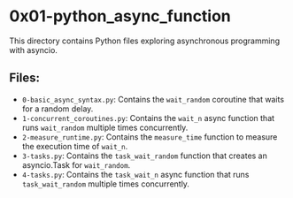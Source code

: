 # 0x01-python_async_function

This directory contains Python files exploring asynchronous programming with asyncio.

## Files:

- `0-basic_async_syntax.py`: Contains the `wait_random` coroutine that waits for a random delay.
- `1-concurrent_coroutines.py`: Contains the `wait_n` async function that runs `wait_random` multiple times concurrently.
- `2-measure_runtime.py`: Contains the `measure_time` function to measure the execution time of `wait_n`.
- `3-tasks.py`: Contains the `task_wait_random` function that creates an asyncio.Task for `wait_random`.
- `4-tasks.py`: Contains the `task_wait_n` async function that runs `task_wait_random` multiple times concurrently. 